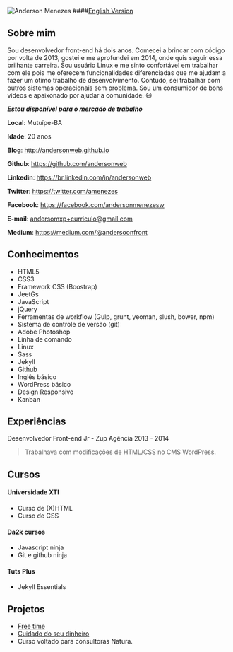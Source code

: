 ![Anderson Menezes](https://cloud.githubusercontent.com/assets/3930770/12254317/dcee4944-b8c5-11e5-8394-b32b05f8e230.png)
####[English Version](english-version.md)
## Sobre mim
Sou desenvolvedor front-end há dois anos. Comecei a brincar com código por volta de 2013, gostei e me aprofundei em 2014, onde quis seguir essa brilhante carreira. Sou usuário Linux e me sinto confortável em trabalhar com ele pois me oferecem funcionalidades diferenciadas que me ajudam a fazer um ótimo trabalho de desenvolvimento. Contudo, sei trabalhar com outros sistemas operacionais sem problema. Sou um consumidor de bons vídeos e apaixonado por ajudar a comunidade. :smiley:

***Estou disponível para o mercado de trabalho***

**Local**: Mutuípe-BA

**Idade**: 20 anos

**Blog**: http://andersonweb.github.io

**Github**: https://github.com/andersonweb

**Linkedin**: https://br.linkedin.com/in/andersonweb

**Twitter**: https://twitter.com/amenezes

**Facebook**: https://facebook.com/andersonmenezesw

**E-mail**: andersomxp+curriculo@gmail.com

**Medium**: https://medium.com/@andersoonfront

## Conhecimentos
- HTML5
- CSS3
- Framework CSS (Boostrap)
- JeetGs
- JavaScript
- jQuery
- Ferramentas de workflow (Gulp, grunt, yeoman, slush, bower, npm)
- Sistema de controle de versão (git)
- Adobe Photoshop
- Linha de comando
- Linux
- Sass
- Jekyll
- Github
- Inglês básico
- WordPress básico
- Design Responsivo
- Kanban

## Experiências
Desenvolvedor Front-end Jr - Zup Agência 2013 - 2014
 > Trabalhava com modificações de HTML/CSS no CMS WordPress.

## Cursos
#### Universidade XTI
 - Curso de (X)HTML
 - Curso de CSS

#### Da2k cursos
 - Javascript ninja
 - Git e github ninja

#### Tuts Plus
 - Jekyll Essentials 

## Projetos
- [Free time](https://free-time.github.io)
- [Cuidado do seu dinheiro](#)
 - Curso voltado para consultoras Natura.  
